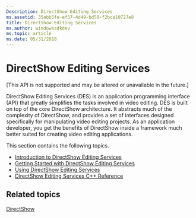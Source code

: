 ```yaml
---
Description: DirectShow Editing Services
ms.assetid: 35abb5fe-ef57-4d49-bd58-f2bca10727e8
title: DirectShow Editing Services
ms.author: windowssdkdev
ms.topic: article
ms.date: 05/31/2018
---
```


# DirectShow Editing Services

\[This API is not supported and may be altered or unavailable in the future.\]

DirectShow Editing Services (DES) is an application programming interface (API) that greatly simplifies the tasks involved in video editing. DES is built on top of the core DirectShow architecture. It abstracts much of the complexity of DirectShow, and provides a set of interfaces designed specifically for manipulating video editing projects. As an application developer, you get the benefits of DirectShow inside a framework much better suited for creating video editing applications.

This section contains the following topics.

-   [Introduction to DirectShow Editing Services](introduction-to-directshow-editing-services.md)
-   [Getting Started with DirectShow Editing Services](getting-started-with-directshow-editing-services.md)
-   [Using DirectShow Editing Services](using-directshow-editing-services.md)
-   [DirectShow Editing Services C++ Reference](directshow-editing-services-c---reference.md)

## Related topics

<dl> <dt>

[DirectShow](directshow.md)
</dt> </dl>

 

 



